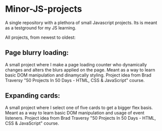 # Minor-JS-projects
A single repository with a plethora of small Javascript projects. Its is meant as a testground for my JS learning.

All projects, from newest to oldest:

## Page blurry loading:

A small project where I make a page loading counter who dynamically changes and alters the blurs applied on the page. Meant as a way to learn basic DOM manipulation and dinamycally styling. Project idea from Brad Traversy "50 Projects In 50 Days - HTML, CSS & JavaScript" course.


## Expanding cards:
A small project where I select one of five cards to get a bigger flex basis. Meant as a way to learn basic DOM manipulation and usage of event listeners. Project idea from Brad Traversy "50 Projects In 50 Days - HTML, CSS & JavaScript" course.
